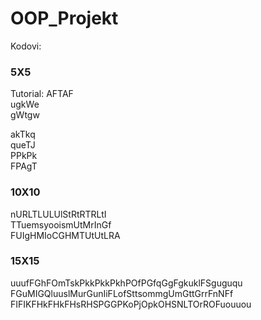 # OOP_Projekt


Kodovi:

### 5X5
  Tutorial:
  AFTAF  
  ugkWe  
  gWtgw  

akTkq  
queTJ  
PPkPk  
FPAgT  

### 10X10

nURLTLULUlStRtRTRLtI  
TTuemsyooismUtMrInGf  
FUIgHMIoCGHMTUtUtLRA  

### 15X15

uuufFGhFOmTskPkkPkkPkhPOfPGfqGgFgkuklFSguguqu  
FGuMIGQluuslMurGunIiFLofSttsommgUmGttGrrFnNFf  
FIFIKFHkFHkFHsRHSPGGPKoPjOpkOHSNLTOrROFuouuou  
